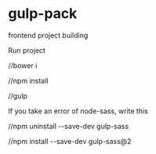 # gulp-pack
frontend project building

Run project

//bower i

//npm install

//gulp


If you take an error of node-sass, write this

//npm uninstall --save-dev gulp-sass

//npm install --save-dev gulp-sass@2
